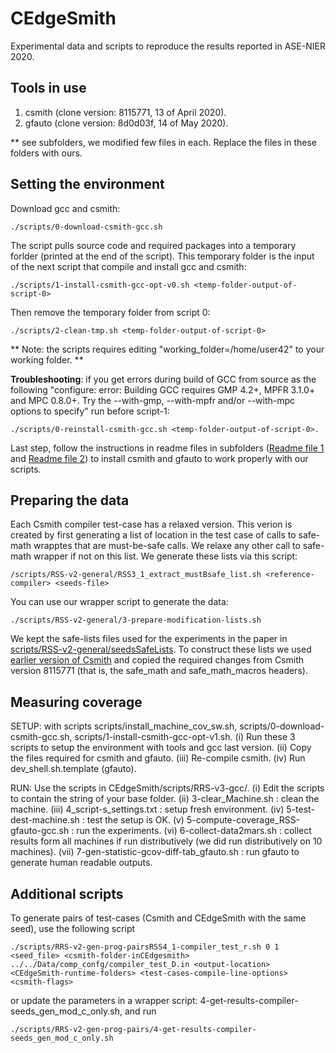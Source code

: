 # CEdgeSmith

Experimental data and scripts to reproduce the results reported in ASE-NIER 2020.

Tools in use
------------
1. csmith (clone version: 8115771, 13 of April 2020).
2. gfauto (clone version: 8d0d03f, 14 of May 2020).

** see subfolders, we modified few files in each. Replace the files in these folders with ours.

Setting the environment
-----------------------

Download gcc and csmith:
```
./scripts/0-download-csmith-gcc.sh
```
The script pulls source code and required packages into a temporary forlder (printed at the end of the script). This temporary folder is the input of the next script that compile and install gcc and csmith:
```
./scripts/1-install-csmith-gcc-opt-v0.sh <temp-folder-output-of-script-0>
```
Then remove the temporary folder from script 0:
```
./scripts/2-clean-tmp.sh <temp-folder-output-of-script-0>
```
** Note: the scripts requires editing "working_folder=/home/user42" to your working folder. **

**Troubleshooting**: if you get errors during build of GCC from source as the following
"configure: error: Building GCC requires GMP 4.2+, MPFR 3.1.0+ and MPC 0.8.0+.
 Try the --with-gmp, --with-mpfr and/or --with-mpc options to specify"
run before script-1:
```
./scripts/0-reinstall-csmith-gcc.sh <temp-folder-output-of-script-0>.
```
Last step, follow the instructions in readme files in subfolders ([Readme file 1](https://github.com/karineek/CEdgeSmith/blob/master/csmith/README.md) and [Readme file 2](https://github.com/karineek/CEdgeSmith/blob/master/gfauto/README.md)) to install csmith and gfauto to work properly with our scripts.


Preparing the data
------------------
Each Csmith compiler test-case has a relaxed version. This verion is created by first generating a list of location in the test case of calls to safe-math wrapptes that are must-be-safe calls. We relaxe any other call to safe-math wrapper if not on this list. We generate these lists via this script:
```
/scripts/RSS-v2-general/RSS3_1_extract_mustBsafe_list.sh <reference-compiler> <seeds-file>
```
You can use our wrapper script to generate the data:
```
./scripts/RSS-v2-general/3-prepare-modification-lists.sh
```
We kept the safe-lists files used for the experiments in the paper in [scripts/RSS-v2-general/seedsSafeLists](https://github.com/karineek/CEdgeSmith/tree/master/scripts/RSS-v2-general/seedsSafeLists). To construct these lists we used [earlier version of Csmith](https://github.com/karineek/CEdgeSmith/blob/master/scripts/csmith_version_gen_seeds.txt) and copied the required changes from Csmith version 8115771 (that is, the safe_math and safe_math_macros headers). 

Measuring coverage 
------------------
SETUP: with scripts scripts/install_machine_cov_sw.sh, scripts/0-download-csmith-gcc.sh, scripts/1-install-csmith-gcc-opt-v1.sh. 
  (i) Run these 3 scripts to setup the environment with tools and gcc last version. 
 (ii) Copy the files required for csmith and gfauto.
(iii) Re-compile csmith.
 (iv) Run dev_shell.sh.template (gfauto).
 
 RUN:
 Use the scripts in CEdgeSmith/scripts/RRS-v3-gcc/. 
   (i) Edit the scripts to contain the string of your base folder.
  (ii) 3-clear_Machine.sh :  clean the machine.
 (iii) 4_script-s_settings.txt : setup fresh environment.
  (iv) 5-test-dest-machine.sh : test the setup is OK.
   (v) 5-compute-coverage_RSS-gfauto-gcc.sh : run the experiments.
  (vi) 6-collect-data2mars.sh : collect results form all machines if run distributively (we did run distributively on 10 machines).
 (vii) 7-gen-statistic-gcov-diff-tab_gfauto.sh : run gfauto to generate human readable outputs.

 
Additional scripts
------------------
To generate pairs of test-cases (Csmith and CEdgeSmith with the same seed), use the following script
```
./scripts/RRS-v2-gen-prog-pairsRSS4_1-compiler_test_r.sh 0 1 <seed_file> <csmith-folder-inCEdgesmith> ../../Data/comp_confg/compiler_test_D.in <output-location> <CEdgeSmith-runtime-folders> <test-cases-compile-line-options> <csmith-flags>
``` 
or update the parameters in a wrapper script: 4-get-results-compiler-seeds_gen_mod_c_only.sh, and run
```
./scripts/RRS-v2-gen-prog-pairs/4-get-results-compiler-seeds_gen_mod_c_only.sh
```
